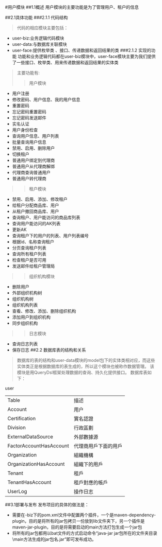 #用户模块
##1.1概述
 用户模块的主要功能是为了管理用户、租户的信息

##2.1具体功能
###2.1.1 代码结构
> 代码的相应模块主要包括：
* user-biz:业务逻辑代码模块
* user-data:与数据库关联模块
* user-face:提供枚举类 、接口、传递数据和返回结果的类
###2.1.2 实现的功能
功能和业务逻辑代码都在user-biz模块中，user-face模块主要为我们提供了一些接口、枚举类、用来传递数据和返回结果的实体类
>主要功能有:
>>用户模块
* 用户注册
* 修改密码、用户信息、我的用户信息
* 重置密码
* 忘记密码重置密码
* 忘记密码发送邮件
* 实名认证
* 用户身份检查
* 查询用户信息、用户列表
* 批量查询用户信息
* 禁用、启用、删除用户
* 切换租户
* 普通用户绑定到代理商
* 普通用户从代理商解绑
* 代理商查询普通用户
* 普通用户转代理商
>>租户模块
* 禁用、启用、添加、修改租户
* 给租户分配商品库、用户
* 从租户撤回商品库、用户
* 查询租户、用户能访问的商品库列表
* 查询用户能访问的AK列表
* 更新AK
* 查询租户下的用户的列表、用户列表编号
* 根据id、名称查询租户
* 分页查询租户列表
* 查询所有租户列表
* 检查租户是否可用
* 发送邮件给租户管理局
>>组织机构模块
* 删除用户
* 外部组织机构树
* 组织机构树
* 组织机构列表
* 查看、修改、添加、删除组织机构
* 添加用户到组织机构
* 同步组织机构
>>日志模块
* 查询日志列表
* 保存日志
##2.2 数据库表的结构和关系
>数据库的表的结构和user-data模块的model包下的实体类相对应，而这些实体类正是根据数据库的表生成的，所以这个模块也被称作数据管理。
该模块是用QueryDsl框架处理数据的查询、持久化提供接口。
>数据库表如下：
<table>
<tr>
<td>Table</td>
<td>描述</td>
</tr>
<tr>
<td>Account</td>
<td>用户</td>
</tr>
<tr>
<td>Certification</td>
<td>實名認證</td>
</tr>
<tr>
<td>Division</td>
<td>行政區劃</td>
</tr>
<tr>
<td>ExternalDataSource</td>
<td>外部數據源</td>
</tr>
<tr>
<td>FactorAccountHasAccount</td>
<td>代理商用戶下面的用戶</td>
</tr>
<tr>
<td>Organization</td>
<td>組織機構</td>
</tr>
<tr>
<td>OrganizationHasAccount</td>
<td>組織下的用戶</td>
</tr>
<tr>
<td>Tenant</td>
<td>租戶</td>
</tr>
<tr>user
<td>TenantHasAccount</td>
<td>租戶對應的帳戶</td>
</tr>
<tr>
<td>UserLog</td>
<td>操作日志</td>
</tr>
</table>

 ##3.1部署与发布
发布项目的具体的做法是：
* 需要在-biz下的pom.xml文件中配置两个插件，一个是maven-dependency-plugin，目的是将所有的jar包拷贝一份放到lib文件夹下，另一个插件是maven-jar-plugin，目的是将需要启动的main方法打包生成一个jar包
* 将所有的jar包都用以bat文件的方式启动命令“java-jar jar包所在的文件夹目录\main方法生成的jar包名.jar”即可发布成功。

